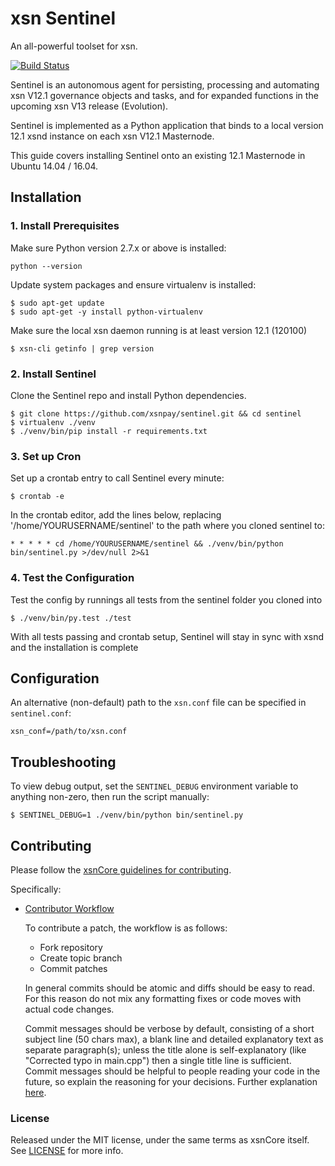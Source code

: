 # xsn Sentinel

An all-powerful toolset for xsn.

[![Build Status](https://travis-ci.org/xsnpay/sentinel.svg?branch=master)](https://travis-ci.org/xsnpay/sentinel)

Sentinel is an autonomous agent for persisting, processing and automating xsn V12.1 governance objects and tasks, and for expanded functions in the upcoming xsn V13 release (Evolution).

Sentinel is implemented as a Python application that binds to a local version 12.1 xsnd instance on each xsn V12.1 Masternode.

This guide covers installing Sentinel onto an existing 12.1 Masternode in Ubuntu 14.04 / 16.04.

## Installation

### 1. Install Prerequisites

Make sure Python version 2.7.x or above is installed:

    python --version

Update system packages and ensure virtualenv is installed:

    $ sudo apt-get update
    $ sudo apt-get -y install python-virtualenv

Make sure the local xsn daemon running is at least version 12.1 (120100)

    $ xsn-cli getinfo | grep version

### 2. Install Sentinel

Clone the Sentinel repo and install Python dependencies.

    $ git clone https://github.com/xsnpay/sentinel.git && cd sentinel
    $ virtualenv ./venv
    $ ./venv/bin/pip install -r requirements.txt

### 3. Set up Cron

Set up a crontab entry to call Sentinel every minute:

    $ crontab -e

In the crontab editor, add the lines below, replacing '/home/YOURUSERNAME/sentinel' to the path where you cloned sentinel to:

    * * * * * cd /home/YOURUSERNAME/sentinel && ./venv/bin/python bin/sentinel.py >/dev/null 2>&1

### 4. Test the Configuration

Test the config by runnings all tests from the sentinel folder you cloned into

    $ ./venv/bin/py.test ./test

With all tests passing and crontab setup, Sentinel will stay in sync with xsnd and the installation is complete

## Configuration

An alternative (non-default) path to the `xsn.conf` file can be specified in `sentinel.conf`:

    xsn_conf=/path/to/xsn.conf

## Troubleshooting

To view debug output, set the `SENTINEL_DEBUG` environment variable to anything non-zero, then run the script manually:

    $ SENTINEL_DEBUG=1 ./venv/bin/python bin/sentinel.py

## Contributing

Please follow the [xsnCore guidelines for contributing](https://github.com/xsnpay/xsn/blob/v0.12.1.x/CONTRIBUTING.md).

Specifically:

* [Contributor Workflow](https://github.com/xsnpay/xsn/blob/v0.12.1.x/CONTRIBUTING.md#contributor-workflow)

    To contribute a patch, the workflow is as follows:

    * Fork repository
    * Create topic branch
    * Commit patches

    In general commits should be atomic and diffs should be easy to read. For this reason do not mix any formatting fixes or code moves with actual code changes.

    Commit messages should be verbose by default, consisting of a short subject line (50 chars max), a blank line and detailed explanatory text as separate paragraph(s); unless the title alone is self-explanatory (like "Corrected typo in main.cpp") then a single title line is sufficient. Commit messages should be helpful to people reading your code in the future, so explain the reasoning for your decisions. Further explanation [here](http://chris.beams.io/posts/git-commit/).

### License

Released under the MIT license, under the same terms as xsnCore itself. See [LICENSE](LICENSE) for more info.
